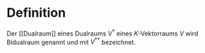 # Definition
Der [[Dualraum]] eines Dualraums $V^*$ eines $K$-Vektorraums $V$ wird Bidualraum genannt und mit $V^{**}$ bezeichnet.

